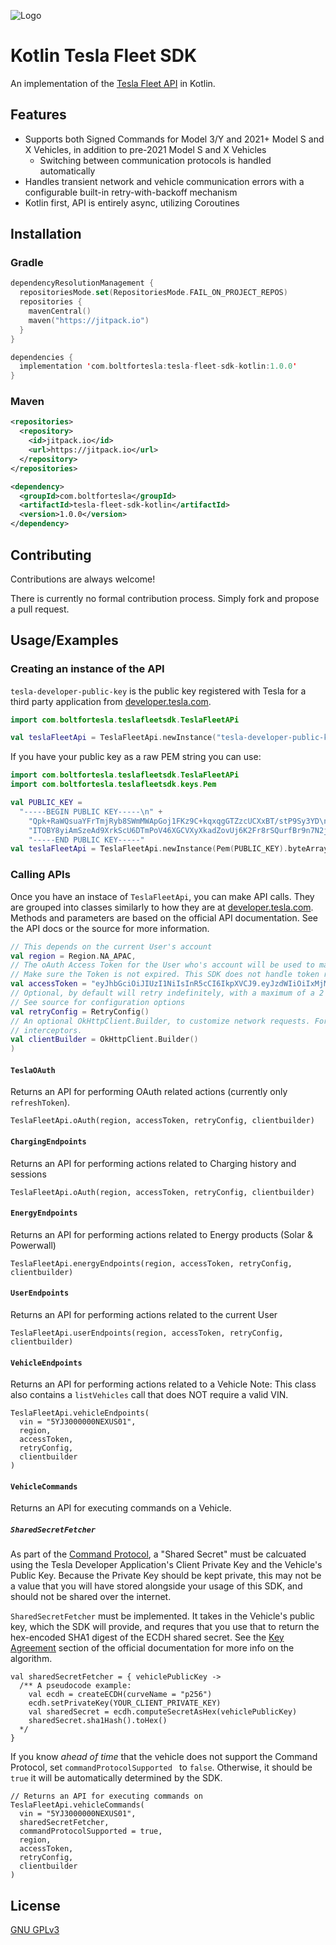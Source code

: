 
![Logo](https://avatars.githubusercontent.com/u/160552401)


# Kotlin Tesla Fleet SDK 

An implementation of the [Tesla Fleet API](https://developer.tesla.com/docs/fleet-api) in Kotlin.



## Features

- Supports both Signed Commands for Model 3/Y and 2021+ Model S and X Vehicles, in addition to pre-2021 Model S and X Vehicles
  - Switching between communication protocols is handled automatically
- Handles transient network and vehicle communication errors with a configurable built-in retry-with-backoff mechanism
- Kotlin first, API is entirely async, utilizing Coroutines


## Installation

### Gradle
```kts
dependencyResolutionManagement {
  repositoriesMode.set(RepositoriesMode.FAIL_ON_PROJECT_REPOS)
  repositories {
    mavenCentral()
    maven("https://jitpack.io")
  }
}

dependencies {
  implementation 'com.boltfortesla:tesla-fleet-sdk-kotlin:1.0.0'
}
```

### Maven
```xml
<repositories>
  <repository>
    <id>jitpack.io</id>
    <url>https://jitpack.io</url>  
  </repository>
</repositories>

<dependency>
  <groupId>com.boltfortesla</groupId>
  <artifactId>tesla-fleet-sdk-kotlin</artifactId>
  <version>1.0.0</version>
</dependency>
```
## Contributing

Contributions are always welcome!

There is currently no formal contribution process. Simply fork and propose a pull request.

## Usage/Examples

### Creating an instance of the API

`tesla-developer-public-key` is the public key registered with Tesla for a third party application from [developer.tesla.com](https://developer.tesla.com/).
```kotlin
import com.boltfortesla.teslafleetsdk.TeslaFleetAPi

val teslaFleetApi = TeslaFleetApi.newInstance("tesla-developer-public-key".toByteArray())
```

If you have your public key as a raw PEM string you can use:


```kotlin
import com.boltfortesla.teslafleetsdk.TeslaFleetAPi
import com.boltfortesla.teslafleetsdk.keys.Pem

val PUBLIC_KEY =
  "-----BEGIN PUBLIC KEY-----\n" +
    "Qpk+RaWQsuaYFrTmjRyb8SWmMWApGoj1FKz9C+kqxqgGTZzcUCXxBT/stP9Sy3YD\n" +
    "ITOBY8yiAmSzeAd9XrkScU6DTmPoV46XGCVXyXkadZovUj6K2Fr8rSQurfBr9n7N2jKNZg==\n"
    "-----END PUBLIC KEY-----"
val teslaFleetApi = TeslaFleetApi.newInstance(Pem(PUBLIC_KEY).byteArray())
```

### Calling APIs
Once you have an instace of `TeslaFleetApi`, you can make API calls. They are grouped into classes similarly to how they are at [developer.tesla.com](https://developer.tesla.com/). Methods and parameters are based on the official API documentation. See the API docs or the source for more information.

```kotlin
// This depends on the current User's account
val region = Region.NA_APAC,
// The oAuth Access Token for the User who's account will be used to make API Calls.
// Make sure the Token is not expired. This SDK does not handle token refreshes.
val accessToken = "eyJhbGciOiJIUzI1NiIsInR5cCI6IkpXVCJ9.eyJzdWIiOiIxMjM0NTY3ODkwIiwibmFtZSI6IkpvaG4gRG9lIiwiaWF0IjoxNTE2MjM5MDIyfQ.SflKxwRJSMeKKF2QT4fwpMeJf36POk6yJV_adQssw5c"
// Optional, by default will retry indefinitely, with a maximum of a 2 second backoff with jitter.
// See source for configuration options
val retryConfig = RetryConfig()
// An optional OkHttpClient.Builder, to customize network requests. For example, to add additional
// interceptors.
val clientBuilder = OkHttpClient.Builder()
)
```

#### `TeslaOAuth`
Returns an API for performing OAuth related actions (currently only `refreshToken`).
```kotln
TeslaFleetApi.oAuth(region, accessToken, retryConfig, clientbuilder)
```

#### `ChargingEndpoints`
Returns an API for performing actions related to Charging history and sessions
```kotln
TeslaFleetApi.oAuth(region, accessToken, retryConfig, clientbuilder)
```

#### `EnergyEndpoints`
Returns an API for performing actions related to Energy products (Solar & Powerwall)
```kotln
TeslaFleetApi.energyEndpoints(region, accessToken, retryConfig, clientbuilder)
```

#### `UserEndpoints`
Returns an API for performing actions related to the current User
```kotln
TeslaFleetApi.userEndpoints(region, accessToken, retryConfig, clientbuilder)
```

#### `VehicleEndpoints`
Returns an API for performing actions related to a Vehicle
Note: This class also contains a `listVehicles` call that does NOT require a valid VIN.
```kotln
TeslaFleetApi.vehicleEndpoints(
  vin = "5YJ3000000NEXUS01",
  region,
  accessToken,
  retryConfig,
  clientbuilder
)
```

#### `VehicleCommands`
Returns an API for executing commands on a Vehicle. 

##### `SharedSecretFetcher`
As part of the [Command Protocol](https://github.com/teslamotors/vehicle-command/blob/main/pkg/protocol/protocol.md#key-agreement), a "Shared Secret" must be calcuated using the Tesla Developer Application's Client Private Key and the Vehicle's Public Key. Because the Private Key should be kept private, this may not be a value that you will have stored alongside your usage of this SDK, and should not be shared over the internet.

`SharedSecretFetcher` must be implemented. It takes in the Vehicle's public key, which the SDK will provide, and requres that you use that to return the hex-encoded SHA1 digest of the ECDH shared secret.
See the [Key Agreement](https://github.com/teslamotors/vehicle-command/blob/main/pkg/protocol/protocol.md#key-agreement) section of the official documentation for more info on the algorithm.
```kotln
val sharedSecretFetcher = { vehiclePublicKey ->
  /** A pseudocode example:
    val ecdh = createECDH(curveName = "p256")
    ecdh.setPrivateKey(YOUR_CLIENT_PRIVATE_KEY)
    val sharedSecret = ecdh.computeSecretAsHex(vehiclePublicKey)
    sharedSecret.sha1Hash().toHex()
  */
}
```
If you know _ahead of time_ that the vehicle does not support the Command Protocol, set `commandProtocolSupported `
to `false`. Otherwise, it should be `true` it will be automatically determined by the SDK.
```
// Returns an API for executing commands on 
TeslaFleetApi.vehicleCommands(
  vin = "5YJ3000000NEXUS01",
  sharedSecretFetcher,
  commandProtocolSupported = true,
  region,
  accessToken,
  retryConfig,
  clientbuilder
)

```
## License

[GNU GPLv3](https://choosealicense.com/licenses/gpl-3.0/)

